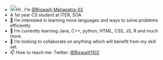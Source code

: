 - <img src="https://camo.githubusercontent.com/e8e7b06ecf583bc040eb60e44eb5b8e0ecc5421320a92929ce21522dbc34c891/68747470733a2f2f6d656469612e67697068792e636f6d2f6d656469612f6876524a434c467a6361737252346961377a2f67697068792e676966" width="20px">Hi , I’m [@Biswajit-Mahapatra-02](https://github.com/Biswajit-Mahapatra-02)
- A 1st year CS student at ITER, SOA
- 👀 I’m interested in learning more languages and ways to solve problems efficiently
- 🌱 I’m currently learning Java, C++, python, HTML, CSS, JS, R and much more.
- 💞️ I’m looking to collaborate on anything which will benefit from my skill set.
- 📫 How to reach me:
  Twitter: [@Biswajit1102](https://twitter.com/biswajit1102)

<!---
Biswajit-Mahapatra-02/Biswajit-Mahapatra-02 is a ✨ special ✨ repository because its `README.md` (this file) appears on your GitHub profile.
You can click the Preview link to take a look at your changes.
--->
